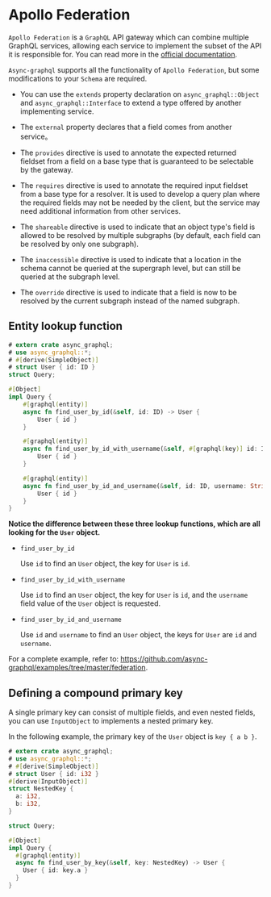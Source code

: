 # Apollo Federation

`Apollo Federation` is a `GraphQL` API gateway which can combine multiple GraphQL services, allowing each service to implement the subset of the API it is responsible for. You can read more in the [official documentation](https://www.apollographql.com/docs/apollo-server/federation/introduction).

`Async-graphql` supports all the functionality of `Apollo Federation`, but some modifications to your `Schema` are required.

- You can use the `extends` property declaration on `async_graphql::Object` and `async_graphql::Interface` to extend a type offered by another implementing service.

- The `external` property declares that a field comes from another service。

- The `provides` directive is used to annotate the expected returned fieldset from a field on a base type that is guaranteed to be selectable by the gateway. 

- The `requires` directive is used to annotate the required input fieldset from a base type for a resolver. It is used to develop a query plan where the required fields may not be needed by the client, but the service may need additional information from other services.

- The `shareable` directive is used to indicate that an object type's field is allowed to be resolved by multiple subgraphs (by default, each field can be resolved by only one subgraph).

- The `inaccessible` directive is used to indicate that a location in the schema cannot be queried at the supergraph level, but can still be queried at the subgraph level.

- The `override` directive is used to indicate that a field is now to be resolved by the current subgraph instead of the named subgraph.

## Entity lookup function

```rust
# extern crate async_graphql;
# use async_graphql::*;
# #[derive(SimpleObject)]
# struct User { id: ID }
struct Query;

#[Object]
impl Query {
    #[graphql(entity)]
    async fn find_user_by_id(&self, id: ID) -> User {
        User { id }
    }

    #[graphql(entity)]
    async fn find_user_by_id_with_username(&self, #[graphql(key)] id: ID, username: String) -> User {
        User { id }
    }

    #[graphql(entity)]
    async fn find_user_by_id_and_username(&self, id: ID, username: String) -> User {
        User { id }
    }
}
```

**Notice the difference between these three lookup functions, which are all looking for the `User` object.**

- `find_user_by_id`

    Use `id` to find an `User` object, the key for `User` is `id`.

- `find_user_by_id_with_username`

    Use `id` to find an `User` object, the key for `User` is `id`, and the `username` field value of the `User` object is requested.

- `find_user_by_id_and_username`

    Use `id` and `username` to find an `User` object, the keys for `User` are `id` and `username`.

For a complete example, refer to: <https://github.com/async-graphql/examples/tree/master/federation>.

## Defining a compound primary key

A single primary key can consist of multiple fields, and even nested fields, you can use `InputObject` to implements a nested primary key.

In the following example, the primary key of the `User` object is `key { a b }`.

```rust
# extern crate async_graphql;
# use async_graphql::*;
# #[derive(SimpleObject)]
# struct User { id: i32 }
#[derive(InputObject)]
struct NestedKey {
  a: i32,
  b: i32,
}

struct Query;

#[Object]
impl Query {
  #[graphql(entity)]
  async fn find_user_by_key(&self, key: NestedKey) -> User {
    User { id: key.a }
  }
}
```
